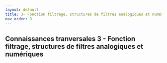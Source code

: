 ```yaml
---
layout: default
title: 3- Fonction filtrage, structures de filtres analogiques et numériques
nav_order: 3
---
```


## Connaissances tranversales 3 - Fonction filtrage, structures de filtres analogiques et numériques
